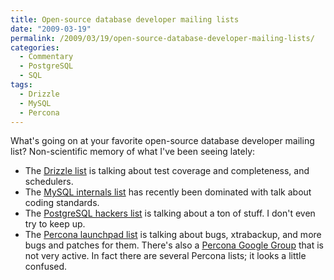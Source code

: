 ```yaml
---
title: Open-source database developer mailing lists
date: "2009-03-19"
permalink: /2009/03/19/open-source-database-developer-mailing-lists/
categories:
  - Commentary
  - PostgreSQL
  - SQL
tags:
  - Drizzle
  - MySQL
  - Percona
---
```

What's going on at your favorite open-source database developer mailing list? Non-scientific memory of what I've been seeing lately:

*   The [Drizzle list][1] is talking about test coverage and completeness, and schedulers.
*   The [MySQL internals list][2] has recently been dominated with talk about coding standards.
*   The [PostgreSQL hackers list][3] is talking about a ton of stuff. I don't even try to keep up.
*   The [Percona launchpad list][4] is talking about bugs, xtrabackup, and more bugs and patches for them. There's also a [Percona Google Group][5] that is not very active. In fact there are several Percona lists; it looks a little confused.

 [1]: https://launchpad.net/~drizzle-discuss
 [2]: http://lists.mysql.com/internals
 [3]: http://archives.postgresql.org/pgsql-hackers/
 [4]: https://lists.launchpad.net/percona-discussion/
 [5]: http://groups.google.com/group/percona-discussion
